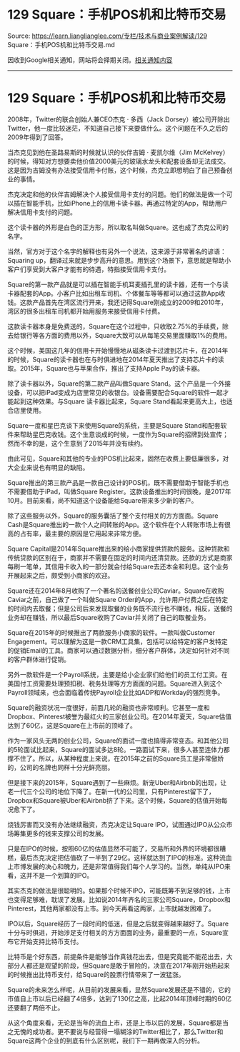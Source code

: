 # 129 Square：手机POS机和比特币交易 

Source: https://learn.lianglianglee.com/专栏/技术与商业案例解读/129 Square：手机POS机和比特币交易.md

因收到Google相关通知，网站将会择期关闭。[相关通知内容](https://lumendatabase.org/notices/44265620)

---

# 129 Square：手机POS机和比特币交易

2008年，Twitter的联合创始人兼CEO杰克 · 多西（Jack Dorsey）被公司开除出Twitter，他一度比较迷茫，不知道自己接下来要做什么。这个问题在不久之后的2009年得到了回答。

当杰克见到他在圣路易斯的时候就认识的伙伴吉姆 · 麦凯尔维（Jim McKelvey）的时候，得知对方想要卖他价值2000美元的玻璃水龙头和配套设备却无法成交。这是因为吉姆没有办法接受信用卡付账，这个时候，杰克立即想明白了自己预备创业的事情。

杰克决定和他的伙伴吉姆解决个人接受信用卡支付的问题。他们的做法是做一个可以插在智能手机，比如iPhone上的信用卡读卡器。再通过特定的App，帮助用户解决信用卡支付的问题。

这个读卡器的外形是白色的正方形，所以取名叫做Square。这也成了杰克公司的名字。

当然，官方对于这个名字的解释也有另外一个说法，这来源于非常著名的谚语：Squaring up，翻译过来就是步步高升的意思。用到这个场景下，意思就是帮助小客户们享受到大客户才能有的待遇，特指接受信用卡支付。

Square的第一款产品就是可以插在智能手机耳麦插孔里的读卡器，还有一个与读卡器配套的App。小客户比如出租车司机、个体餐车等等都可以通过这款App收钱。这款产品首先在湾区流行开来，我还记得Square刚成立的2009和2010年，湾区的很多出租车司机都开始用服务来接受信用卡付费。

这款读卡器本身是免费送的，Square在这个过程中，只收取2.75%的手续费，除去给银行等各方面的费用以外，Square大致可以从每笔交易里面赚取1%的费用。

这个时候，美国这几年的信用卡开始慢慢地从磁条读卡过渡到芯片卡，在2014年的时候，Square的读卡器也在与时俱进地在2014年夏天推出了支持芯片卡的读取。2015年，Square也与苹果合作，推出了支持Apple Pay的读卡器。

除了读卡器以外，Square的第二款产品叫做Square Stand。这个产品是一个外接设备，可以把iPad变成为店里常见的收银台。设备需要配合Square的软件一起才能起到这种效果。与Square 读卡器比起来，Square Stand看起来更高大上，也适合店里使用。

Square一度和星巴克谈下来使用Square的系统，主要是Square Stand和配套软件来帮助星巴克收钱。这个生意谈成的时候，一度作为Square的招牌到处宣传；然而不幸的是，这个生意到了2015年并没有续约。

由此可见，Square和其他的专业的POS机比起来，固然在收费上要低廉很多，对大企业来说也有明显的缺陷。

Square推出的第三款产品是一款自己设计的POS机，既不需要借助于智能手机也不需要借助于iPad，叫做Square Register。这款设备推出的时间很晚，是2017年10月。目前来看，尚不知道这个设备能给Square带来多少新的客户。

除了这些服务以外，Square的服务囊括了整个支付相关的方方面面。Square Cash是Square推出的一款个人之间转账的App。这个软件在个人转账市场上有很高的占有率，最主要的原因是它用起来非常方便。

Square Capital是2014年Square推出来的给小商家提供贷款的服务。这种贷款和传统贷款的区别在于，商家并不需要在固定的时间内还清贷款。还款的方式是商家每刷一笔单，其信用卡收入的一部分就会付给Square去还本金和利息。这个业务开展起来之后，颇受到小商家的欢迎。

Square还在2014年8月收购了一个著名的送餐创业公司Caviar。Square在收购Caviar之前，自己做了一个叫做Square Order的App，允许用户付费之后在特定的时间内去取餐；但是公司后来发现取餐的业务既不流行也不赚钱，相反，送餐的业务却在赚钱，所以最后Square收购了Caviar并关闭了自己的取餐业务。

Square在2015年的时候推出了两款服务小商家的软件。一款叫做Customer Engagement。可以理解为这是一款CRM工具集，包括可以给特定的客户发特定的促销Email的工具。商家可以通过数据分析，细分客户群体，决定如何针对不同的客户群体进行促销。

另外一款软件是一个Payroll系统，主要是给小企业家们给他们的员工付工资。在美国付工资需要处理预扣税、税务处理等方方面面的问题。Square进入到这个Payroll领域来，也会面临着传统Payroll企业比如ADP和Workday的强烈竞争。

Square的融资状况一度很好，前面几轮的融资也非常顺利。它甚至一度和Dropbox、Pinterest被誉为最红火的三家创业公司。在2014年夏天，Square估值达到了60亿，这是Square在上市前的顶峰了。

作为一家风头无两的创业公司，Square的面试一度也搞得非常变态。和其他公司的5轮面试比起来，Square的面试多达8轮。一路面试下来，很多人甚至连体力都撑不住了。所以，从某种程度上来说，在2015年之前的Square员工是非常傲娇的，公司的名牌也同样十分光鲜亮丽。

但是接下来的2015年，Square遇到了一些麻烦。新宠Uber和Airbnb的出现，让老一代三个公司的地位下降了。在新一代的公司里，只有Pinterest留下了，Dropbox和Square被Uber和Airbnb挤了下来。这个时候，Square的估值开始每况愈下了。

烧钱厉害而又没有办法继续融资，杰克决定让Square IPO，试图通过IPO从公众市场筹集更多的钱来支撑公司的发展。

只是在IPO的时候，按照60亿的估值显然不可能了，交易所和外界的环境都很糟糕，最后杰克决定把估值砍了一半到了29亿。这样就达到了IPO的标准。这种流血上市博发展的决心和魄力，还是非常值得我们每个人学习的。当然，单纯从IPO来看，这并不是一个划算的IPO。

其实杰克的做法是很聪明的。如果那个时候不IPO，可能既筹不到足够的钱，上市也变得足够难，耽误了发展。比如说2014年齐名的三家公司Square，Dropbox和Pinterest，其他两家都没有上市。到今天再看这两家，上市就越发困难了。

IPO以后，Square经历了一段时间的低迷，但是之后就变得越来越好了。Square十分与时俱进，开始涉足支付相关的方方面面的业务，最重要的一点，Square宣布它开始支持比特币支付。

比特币是个好东西，前提条件是能够当作真钱花出去，但是究竟能不能花出去，大部分人都还是观望的阶段，但Square是敢于冒险的，决意在2017年刚开始热起来的时候推出比特币支付，给Square的股票行情带来了一波猛涨。

Square的未来怎么样呢，从目前的发展来看，显然Square发展还是不错的，它的市值自上市以后已经翻了4倍多，达到了130亿之高，比起2014年顶峰时期的60亿还要翻了两倍不止。

从这个角度来看，无论是当年的流血上市，还是上市以后的发展，Square都是当之无愧的成功者。更不要说与经营得一塌糊涂的Twitter相比了，那么Twitter和Square这两个企业的到底有什么区别呢，我们下一期再做深入的分析。